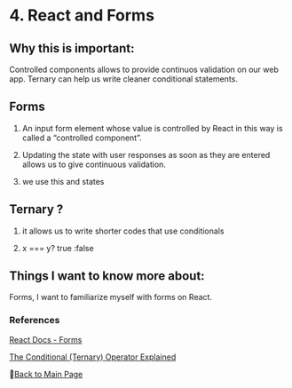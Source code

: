 # 4. React and Forms

## Why this is important:

Controlled components allows to provide continuos validation on our web app. Ternary can help us write cleaner conditional statements.

## Forms

1. An input form element whose value is controlled by React in this way is called a “controlled component”.

2. Updating the state with user responses as soon as they are entered allows us to give continuous validation.

3. we use this and states

## Ternary ?

1. it allows us to write shorter codes that use conditionals

2. x === y? true :false

## Things I want to know more about:

Forms, I want to familiarize myself with forms on React.

### References

[React Docs - Forms](https://reactjs.org/docs/forms.html)

[The Conditional (Ternary) Operator Explained](https://codeburst.io/javascript-the-conditional-ternary-operator-explained-cac7218beeff)

📔[Back to Main Page](../README.md)